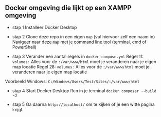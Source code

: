 ## Docker omgeving die lijkt op een XAMPP omgeving

- stap 1
Installeer Docker Desktop

- stap 2
Clone deze repo in een eigen `map` (vul hiervoor zelf een naam in)
Navigeer naar deze `map` met je command line tool (terminal, cmd of PowerShell)

- stap 3
Verander een aantal regels in `docker-compose.yml`
Regel 11: `volumes:`
Alles voor de `:/var/www/html` moet je veranderen naar je eigen map locatie
Regel 28: `volumes:`
Alles voor de `:/var/www/html` moet je veranderen naar je eigen map locatie

Voorbeeld Windows: `C:/Windows/Users/Test/Sites/:/var/www/html`

- stap 4
Start Docker Desktop
Run in je terminal `docker composer --build -d`

- stap 5
Ga daarna `http://localhost/` om te kijken of je een witte pagina krijgt

